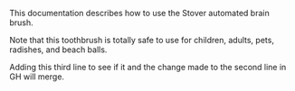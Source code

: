 
This documentation describes how to use the Stover automated brain brush.

Note that this toothbrush is totally safe to use for children, adults, pets, radishes, and beach balls.

Adding this third line to see if it and the change made to the second line in GH will merge.
